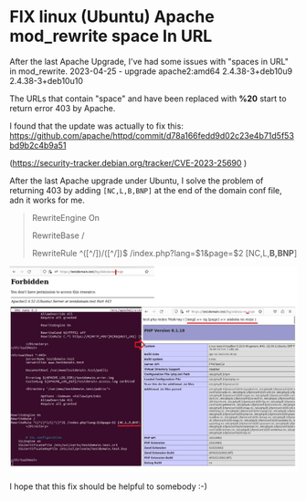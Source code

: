 # FIX linux (Ubuntu) Apache mod_rewrite space In URL

After the last Apache Upgrade, I've had some issues with "spaces in URL" in mod_rewrite.
2023-04-25 - upgrade apache2:amd64 2.4.38-3+deb10u9 2.4.38-3+deb10u10

The URLs that contain "space" and have been replaced with **%20** start to return error 403 by Apache.

I found that the update was actually to fix this:
https://github.com/apache/httpd/commit/d78a166fedd9d02c23e4b71d5f53bd9b2c4b9a51

(https://security-tracker.debian.org/tracker/CVE-2023-25690 )

After the last Apache upgrade under Ubuntu, I solve the problem of returning 403 by adding `[NC,L,B,BNP]` at the end of the domain conf file, adn it works for me.

>RewriteEngine On
> 
>RewriteBase /
> 
>RewriteRule ^([^/])/([^/])$ /index.php?lang=$1&page=$2 [NC,L,**B,BNP**]


![fix Apache space in URL - mod_rewrite](img.jpg)


I hope that this fix should be helpful to somebody :-)